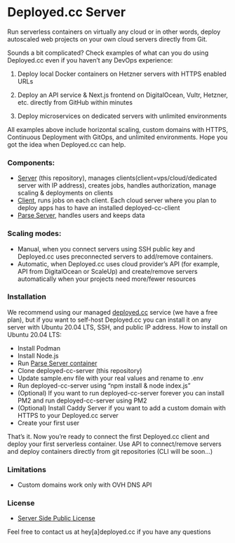 # Deployed.cc Server

Run serverless containers on virtually any cloud or in other words, deploy autoscaled web projects on your own cloud servers directly from Git.

Sounds a bit complicated? Check examples of what can you do using Deployed.cc even if you haven’t any DevOps experience:

1) Deploy local Docker containers on Hetzner servers with HTTPS enabled URLs

2) Deploy an API service & Next.js frontend on DigitalOcean, Vultr, Hetzner, etc. directly from GitHub within minutes

3) Deploy microservices on dedicated servers with unlimited environments

All examples above include horizontal scaling, custom domains with HTTPS, Continuous Deployment with GitOps, and unlimited environments. Hope you got the idea when Deployed.cc can help.

### Components:

- [Server](https://github.com/deployed-cc/deployed-cc-server) (this repository), manages clients(client=vps/cloud/dedicated server with IP address), creates jobs, handles authorization, manage scaling & deployments on clients
- [Client](https://github.com/deployed-cc/deployed-cc-client), runs jobs on each client. Each cloud server where you plan to deploy apps has to have an installed deployed-cc-client
- [Parse Server](https://github.com/parse-community/parse-server), handles users and keeps data

### Scaling modes:

- Manual, when you connect servers using SSH public key and Deployed.cc uses preconnected servers to add/remove containers.
- Automatic, when Deployed.cc uses cloud provider’s API (for example, API from DigitalOcean or ScaleUp) and create/remove servers automatically when your projects need more/fewer resources

### Installation

We recommend using our managed [deployed.cc](https://deployed.cc) service (we have a free plan), but if you want to self-host Deployed.cc you can install it on any server with Ubuntu 20.04 LTS, SSH, and public IP address. How to install on Ubuntu 20.04 LTS:

- Install Podman
- Install Node.js
- Run [Parse Server container]([https://hub.docker.com/r/parseplatform/parse-server](https://hub.docker.com/r/parseplatform/parse-server))
- Clone deployed-cc-server (this repository)
- Update sample.env file with your real values and rename to .env
- Run deployed-cc-server using “npm install & node index.js”
- (Optional) If you want to run deployed-cc-server forever you can install PM2 and run deployed-cc-server using PM2
- (Optional) Install Caddy Server if you want to add a custom domain with HTTPS to your Deployed.cc server
- Create your first user

That’s it. Now you’re ready to connect the first Deployed.cc client and deploy your first serverless container. Use API to connect/remove servers and deploy containers directly from git repositories (CLI will be soon...)

### Limitations

- Custom domains work only with OVH DNS API

### License

- [Server Side Public License](https://www.mongodb.com/licensing/server-side-public-license)

Feel free to contact us at hey[a]deployed.cc if you have any questions
